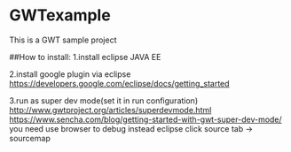 # GWTexample
This is a GWT sample project 

##How to install:
1.install eclipse JAVA EE

2.install google plugin via eclipse  
https://developers.google.com/eclipse/docs/getting_started

3.run as super dev mode(set it in run configuration)  
http://www.gwtproject.org/articles/superdevmode.html  
https://www.sencha.com/blog/getting-started-with-gwt-super-dev-mode/  
you need use browser to debug instead eclipse
click source tab -> sourcemap
